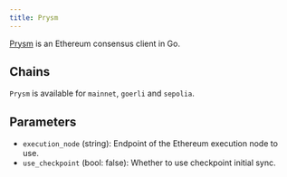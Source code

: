 ```yaml
---
title: Prysm
---
```


[Prysm](https://prysmaticlabs.com/) is an Ethereum consensus client in Go.

## Chains

`Prysm` is available for `mainnet`, `goerli` and `sepolia`.

## Parameters

- `execution_node` (string): Endpoint of the Ethereum execution node to use.
- `use_checkpoint` (bool: false): Whether to use checkpoint initial sync.

